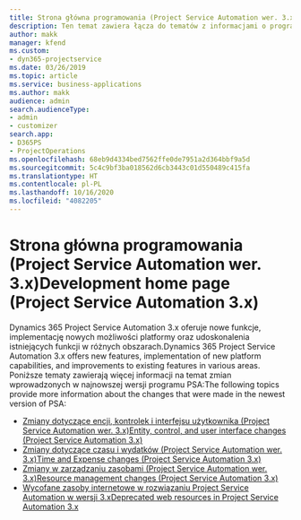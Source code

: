 ```yaml
---
title: Strona główna programowania (Project Service Automation wer. 3.x)
description: Ten temat zawiera łącza do tematów z informacjami o programowaniu rozwiązania Dynamics 365 Project Service Automation (PSA) w wersji 3.x.
author: makk
manager: kfend
ms.custom:
- dyn365-projectservice
ms.date: 03/26/2019
ms.topic: article
ms.service: business-applications
ms.author: makk
audience: admin
search.audienceType:
- admin
- customizer
search.app:
- D365PS
- ProjectOperations
ms.openlocfilehash: 68eb9d4334bed7562ffe0de7951a2d364bbf9a5d
ms.sourcegitcommit: 5c4c9bf3ba018562d6cb3443c01d550489c415fa
ms.translationtype: HT
ms.contentlocale: pl-PL
ms.lasthandoff: 10/16/2020
ms.locfileid: "4082205"
---
```

# <a name="development-home-page-project-service-automation-3x"></a><span data-ttu-id="2d5a2-103">Strona główna programowania (Project Service Automation wer. 3.x)</span><span class="sxs-lookup"><span data-stu-id="2d5a2-103">Development home page (Project Service Automation 3.x)</span></span>

<span data-ttu-id="2d5a2-104">Dynamics 365 Project Service Automation 3.x oferuje nowe funkcje, implementację nowych możliwości platformy oraz udoskonalenia istniejących funkcji w różnych obszarach.</span><span class="sxs-lookup"><span data-stu-id="2d5a2-104">Dynamics 365 Project Service Automation 3.x offers new features, implementation of new platform capabilities, and improvements to existing features in various areas.</span></span> <span data-ttu-id="2d5a2-105">Poniższe tematy zawierają więcej informacji na temat zmian wprowadzonych w najnowszej wersji programu PSA:</span><span class="sxs-lookup"><span data-stu-id="2d5a2-105">The following topics provide more information about the changes that were made in the newest version of PSA:</span></span>

- [<span data-ttu-id="2d5a2-106">Zmiany dotyczące encji, kontrolek i interfejsu użytkownika (Project Service Automation wer. 3.x)</span><span class="sxs-lookup"><span data-stu-id="2d5a2-106">Entity, control, and user interface changes (Project Service Automation 3.x)</span></span>](../developer-guides/entity-changes-v3.x.md)
- [<span data-ttu-id="2d5a2-107">Zmiany dotyczące czasu i wydatków (Project Service Automation wer. 3.x)</span><span class="sxs-lookup"><span data-stu-id="2d5a2-107">Time and Expense changes (Project Service Automation 3.x)</span></span>](../developer-guides/time-expense-changes-v3.x.md)
- [<span data-ttu-id="2d5a2-108">Zmiany w zarządzaniu zasobami (Project Service Automation wer. 3.x)</span><span class="sxs-lookup"><span data-stu-id="2d5a2-108">Resource management changes (Project Service Automation 3.x)</span></span>](../developer-guides/resource-management-changes-v3.x.md)
- [<span data-ttu-id="2d5a2-109">Wycofane zasoby internetowe w rozwiązaniu Project Service Automation w wersji 3.x</span><span class="sxs-lookup"><span data-stu-id="2d5a2-109">Deprecated web resources in Project Service Automation 3.x</span></span>](../developer-guides/web-resources-deprecated-v3.x.md)
